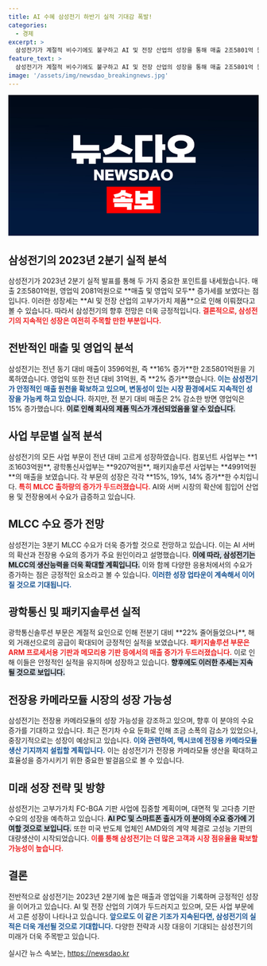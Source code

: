 ```yaml
---
title: AI 수혜 삼성전기 하반기 실적 기대감 폭발!
categories:
  - 경제
excerpt: >
  삼성전기가 계절적 비수기에도 불구하고 AI 및 전장 산업의 성장을 통해 매출 2조5801억 원, 영업익 2081억 원을 기록했다. 모든 사업부가 고르게 성장하며 하반기에도 지속적인 성장이 기대된다.
feature_text: >
  삼성전기가 계절적 비수기에도 불구하고 AI 및 전장 산업의 성장을 통해 매출 2조5801억 원, 영업익 2081억 원을 기록했다. 모든 사업부가 고르게 성장하며 하반기에도 지속적인 성장이 기대된다.
image: '/assets/img/newsdao_breakingnews.jpg'
---
```


<p><img src="/assets/img/newsdao_breakingnews.jpg" alt="ontimetimes 속보" /></p>

<h2 data-ke-size="size26">삼성전기의 2023년 2분기 실적 분석</h2>

<p data-ke-size="size16">삼성전기가 2023년 2분기 실적 발표를 통해 두 가지 중요한 포인트를 내세웠습니다. 매출 2조5801억원, 영업익 2081억원으로 **매출 및 영업익 모두** 증가세를 보였다는 점입니다. 이러한 성장세는 **AI 및 전장 산업의 고부가가치 제품**으로 인해 이뤄졌다고 볼 수 있습니다. 따라서 삼성전기의 향후 전망은 더욱 긍정적입니다. <b><span style="color: #ee2323;">결론적으로, 삼성전기의 지속적인 성장은 여전히 주목할 만한 부분입니다.</span></b></p>

<p data-ke-size="size16"></p>

<h2 data-ke-size="size26">전반적인 매출 및 영업익 분석</h2>

<p data-ke-size="size16">삼성전기는 전년 동기 대비 매출이 3596억원, 즉 **16% 증가**한 2조5801억원을 기록하였습니다. 영업익 또한 전년 대비 31억원, 즉 **2% 증가**했습니다. <b><span style="color: #1a5490;">이는 삼성전기가 안정적인 매출 원천을 확보하고 있으며, 변동성이 있는 시장 환경에서도 지속적인 성장을 가능케 하고 있습니다.</span></b> 하지만, 전 분기 대비 매출은 2% 감소한 방면 영업익은 15% 증가했습니다. <b><span style="background-color: #21538527;">이로 인해 회사의 제품 믹스가 개선되었음을 알 수 있습니다.</span></b></p>

<p data-ke-size="size16"></p>

<h2 data-ke-size="size26">사업 부문별 실적 분석</h2>

<p data-ke-size="size16">삼성전기의 모든 사업 부문이 전년 대비 고르게 성장하였습니다. 컴포넌트 사업부는 **1조1603억원**, 광학통신사업부는 **9207억원**, 패키지솔루션 사업부는 **4991억원**의 매출을 보였습니다. 각 부문의 성장은 각각 **15%, 19%, 14% 증가**한 수치입니다. <b><span style="color: #ee2323;">특히 MLCC 출하량의 증가가 두드러졌습니다.</span></b> AI와 서버 시장의 확산에 힘입어 산업용 및 전장용에서 수요가 급증하고 있습니다.</p>

<p data-ke-size="size16"></p>

<h2 data-ke-size="size26">MLCC 수요 증가 전망</h2>

<p data-ke-size="size16">삼성전기는 3분기 MLCC 수요가 더욱 증가할 것으로 전망하고 있습니다. 이는 AI 서버의 확산과 전장용 수요의 증가가 주요 원인이라고 설명했습니다. <b><span style="background-color: #21538527;">이에 따라, 삼성전기는 MLCC의 생산능력을 더욱 확대할 계획입니다.</span></b> 이와 함께 다양한 응용처에서의 수요가 증가하는 점은 긍정적인 요소라고 볼 수 있습니다. <b><span style="color: #1a5490;">이러한 성장 업타운이 계속해서 이어질 것으로 기대됩니다.</span></b></p>

<p data-ke-size="size16"></p>

<h2 data-ke-size="size26">광학통신 및 패키지솔루션 실적</h2>

<p data-ke-size="size16">광학통신솔루션 부문은 계절적 요인으로 인해 전분기 대비 **22% 줄어들었으나**, 해외 거래선으로의 공급이 확대되어 긍정적인 실적을 보였습니다. <b><span style="color: #ee2323;">패키지솔루션 부문은 ARM 프로세서용 기판과 메모리용 기판 등에서의 매출 증가가 두드러졌습니다.</span></b> 이로 인해 이들은 안정적인 실적을 유지하며 성장하고 있습니다. <b><span style="background-color: #21538527;">향후에도 이러한 추세는 지속될 것으로 보입니다.</span></b></p>

<p data-ke-size="size16"></p>

<h2 data-ke-size="size26">전장용 카메라모듈 시장의 성장 가능성</h2>

<p data-ke-size="size16">삼성전기는 전장용 카메라모듈의 성장 가능성을 강조하고 있으며, 향후 이 분야의 수요 증가를 기대하고 있습니다. 최근 전기차 수요 둔화로 인해 조금 소폭의 감소가 있었으나, 중장기적으로는 성장이 예상되고 있습니다. <b><span style="color: #1a5490;">이와 관련하여, 멕시코에 전장용 카메라모듈 생산 기지까지 설립할 계획입니다.</span></b> 이는 삼성전기가 전장용 카메라모듈 생산을 확대하고 효율성을 증가시키기 위한 중요한 발걸음으로 볼 수 있습니다.</p>

<p data-ke-size="size16"></p>

<h2 data-ke-size="size26">미래 성장 전략 및 방향</h2>

<p data-ke-size="size16">삼성전기는 고부가가치 FC-BGA 기판 사업에 집중할 계획이며, 대면적 및 고다층 기판 수요의 성장을 예측하고 있습니다. <b><span style="background-color: #21538527;">AI PC 및 스마트폰 출시가 이 분야의 수요 증가에 기여할 것으로 보입니다.</span></b> 또한 미국 반도체 업체인 AMD와의 계약 체결로 고성능 기판의 대량생산이 시작되었습니다. <b><span style="color: #ee2323;">이를 통해 삼성전기는 더 많은 고객과 시장 점유율을 확보할 가능성이 높습니다.</span></b></p>

<p data-ke-size="size16"></p>

<h2 data-ke-size="size26">결론</h2>

<p data-ke-size="size16">전반적으로 삼성전기는 2023년 2분기에 높은 매출과 영업익을 기록하며 긍정적인 성장을 이어가고 있습니다. AI 및 전장 산업의 기여가 두드러지고 있으며, 모든 사업 부문에서 고른 성장이 나타나고 있습니다. <b><span style="color: #1a5490;">앞으로도 이 같은 기조가 지속된다면, 삼성전기의 실적은 더욱 개선될 것으로 기대합니다.</span></b> 다양한 전략과 시장 대응이 기대되는 삼성전기의 미래가 더욱 주목받고 있습니다.</p>
실시간 뉴스 속보는, <a href="https://newsdao.kr" rel="dofollow">https://newsdao.kr</a>


